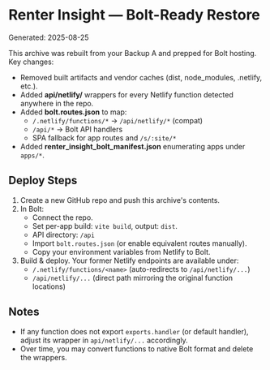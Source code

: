 # Renter Insight — Bolt-Ready Restore
Generated: 2025-08-25

This archive was rebuilt from your Backup A and prepped for Bolt hosting.
Key changes:
- Removed built artifacts and vendor caches (dist, node_modules, .netlify, etc.).
- Added **api/netlify/** wrappers for every Netlify function detected anywhere in the repo.
- Added **bolt.routes.json** to map:
  - `/.netlify/functions/*` → `/api/netlify/*` (compat)
  - `/api/*` → Bolt API handlers
  - SPA fallback for app routes and `/s/:site/*`
- Added **renter_insight_bolt_manifest.json** enumerating apps under `apps/*`.

## Deploy Steps
1. Create a new GitHub repo and push this archive's contents.
2. In Bolt:
   - Connect the repo.
   - Set per-app build: `vite build`, output: `dist`.
   - API directory: `/api`
   - Import `bolt.routes.json` (or enable equivalent routes manually).
   - Copy your environment variables from Netlify to Bolt.
3. Build & deploy. Your former Netlify endpoints are available under:
   - `/.netlify/functions/<name>` (auto-redirects to `/api/netlify/...`)
   - `/api/netlify/...` (direct path mirroring the original function locations)

## Notes
- If any function does not export `exports.handler` (or default handler), adjust its wrapper in `api/netlify/...` accordingly.
- Over time, you may convert functions to native Bolt format and delete the wrappers.
